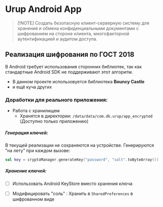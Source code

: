 # Urup Android App

>[!NOTE] Создать безопасную клиент-серверную систему для хранения и обмена конфиденциальными документами с шифрованием на стороне клиента, многофакторной аутентификацией и аудитом доступа.

## Реализация шифрования по ГОСТ 2018

В Android требует использования сторонних библиотек, так как стандартные Android SDK не поддерживают этот алгоритм. 

- В данном проекте использовуется библиотека **Bouncy Castle**
- и ещё куча других 

### Доработки для реального приложения:

- Работа с хранилищем
  - Хранятся в директории: `/data/data/com.dk.urup/app_encrypted`
    (Доступно только приложению)

##### Генерация ключей:
В текущей реализации не сохраняются на устройстве. Генерируются "на лету" при каждом вызове:
```kotlin
val key = cryptoManager.generateKey("password", "salt".toByteArray())
```
##### Хранение ключей:

- [ ] Использовать Android KeyStore вместо хранения ключа
- [ ] Модифицировать "соль" : Хранить в `SharedPreferences` в шифрованном виде

